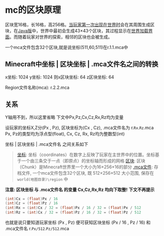 # mc的区块原理

区块宽16格，长16格，高256格。[当玩家第一次出现在世界时](https://minecraft.fandom.com/zh/wiki/%E5%87%BA%E7%94%9F%E7%82%B9%E5%8C%BA%E5%9D%97)会在其周围生成区块，在[Java版](https://minecraft.fandom.com/zh/wiki/Java%E7%89%88)中，世界中最初会生成43×43个区块，其过程显示在[世界加载界面](https://minecraft.fandom.com/zh/wiki/%E4%B8%96%E7%95%8C%E5%8A%A0%E8%BD%BD%E7%95%8C%E9%9D%A2)。而随着玩家对世界的探索，相邻的区块也会被生成。

 一个mca文件包含32个区块,就是说坐标(511,60,511)在r.1.1.mca中

## Minecraft中坐标 | 区块坐标 | .mca文件名之间的转换

x坐标: 1024
y坐标: 1024
则x区块坐标: 64
z区块坐标: 64
​

Region文件名称(mca): r.2.2.mca

## 关系

Y轴用不到，所以这里省略
下文中Px,Pz,Cx,Cz,Rx,Rz均为变量

设玩家的坐标X,Z分(Px , Pz), 区块坐标为(Cx , Cz), .mca文件名为 r.`Rx`.`Rz`.mca
Px, Pz的类型均为浮点型(float), Cx, Cz, Rx, Rz均为整数型(int)

坐标 | 区块坐标 | .mca文件名 之间关系如下

> [坐标](https://minecraft-zh.gamepedia.com/%E5%9D%90%E6%A0%87): 坐标（coordinates）在数字上反映了玩家在主世界中的位置。坐标基于一个由三条交于一点（即原点）的坐标轴而形成的网格
[区块](https://minecraft-zh.gamepedia.com/%E5%8C%BA%E5%9D%97): 区块（Chunk）是Minecraft世界里一个大小为16×256×16的部分
[.mca文件](https://minecraft-zh.gamepedia.com/%E5%8C%BA%E5%9F%9F%E6%96%87%E4%BB%B6%E6%A0%BC%E5%BC%8F): 存档文件, 一个mca文件包含32个区块, 既 512×256×512 大小范围, 保存在 `world(地图目录)\region` 中

**注意: 区块坐标 与 .mca文件名 的变量 Cx,Cz,Rx,Rz 均向下取整!**
**下文不再提示**

```java
(int)Cx = (float)Px / 16
(int)Cz = (float)Pz / 16
(int)Rx = (int)Cx / 32 = (float)Px / 16 / 32 = (float)Px / 512
(int)Rz = (int)Cx / 32 = (float)Pz / 16 / 32 = (float)Pz / 512
```

也就是说只要知道玩家坐标 (Px , Pz)
便可获知区块坐标 (Px / 16 , Pz / 16) 和 .mca文件名 r.`Px/512`.`Pz/512`.mca
